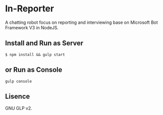 # In-Reporter

A chatting robot focus on reporting and interviewing base on Microsoft Bot Framework V3 in NodeJS.

## Install and Run as Server

~~~~
$ npm install && gulp start
~~~~

## or Run as Console

~~~~
gulp console
~~~~

## Lisence

GNU GLP v2.

